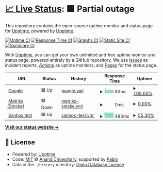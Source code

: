 # [📈 Live Status](https://upptime.github.io/upptime): <!--live status--> **🟧 Partial outage**

This repository contains the open-source uptime monitor and status page for [Upptime](https://upptime.js.org), powered by [Upptime](https://github.com/upptime/upptime).

[![Uptime CI](https://github.com/gdwhitehead/test-monitoring/workflows/Uptime%20CI/badge.svg)](https://github.com/gdwhitehead/test-monitoring/actions?query=workflow%3A%22Uptime+CI%22)
[![Response Time CI](https://github.com/gdwhitehead/test-monitoring/workflows/Response%20Time%20CI/badge.svg)](https://github.com/gdwhitehead/test-monitoring/actions?query=workflow%3A%22Response+Time+CI%22)
[![Graphs CI](https://github.com/gdwhitehead/test-monitoring/workflows/Graphs%20CI/badge.svg)](https://github.com/gdwhitehead/test-monitoring/actions?query=workflow%3A%22Graphs+CI%22)
[![Static Site CI](https://github.com/gdwhitehead/test-monitoring/workflows/Static%20Site%20CI/badge.svg)](https://github.com/gdwhitehead/test-monitoring/actions?query=workflow%3A%22Static+Site+CI%22)
[![Summary CI](https://github.com/gdwhitehead/test-monitoring/workflows/Summary%20CI/badge.svg)](https://github.com/gdwhitehead/test-monitoring/actions?query=workflow%3A%22Summary+CI%22)

With [Upptime](https://upptime.js.org), you can get your own unlimited and free uptime monitor and status page, powered entirely by a GitHub repository. We use [Issues](https://github.com/upptime/upptime/issues) as incident reports, [Actions](https://github.com/gdwhitehead/test-monitoring/actions) as uptime monitors, and [Pages](https://upptime.github.io/upptime) for the status page.

<!--start: status pages-->
<!-- This summary is generated by Upptime (https://github.com/upptime/upptime) -->
<!-- Do not edit this manually, your changes will be overwritten -->
<!-- prettier-ignore -->
| URL | Status | History | Response Time | Uptime |
| --- | ------ | ------- | ------------- | ------ |
| <img alt="" src="https://icons.duckduckgo.com/ip3/www.google.com.ico" height="13"> [Google](https://www.google.com) | 🟩 Up | [google.yml](https://github.com/GDWhitehead/test-monitoring/commits/HEAD/history/google.yml) | <details><summary><img alt="Response time graph" src="./graphs/google/response-time-week.png" height="20"> 80ms</summary><br><a href="https://gdwhitehead.github.io/test-monitoring/history/google"><img alt="Response time 80" src="https://img.shields.io/endpoint?url=https%3A%2F%2Fraw.githubusercontent.com%2FGDWhitehead%2Ftest-monitoring%2FHEAD%2Fapi%2Fgoogle%2Fresponse-time.json"></a><br><a href="https://gdwhitehead.github.io/test-monitoring/history/google"><img alt="24-hour response time 76" src="https://img.shields.io/endpoint?url=https%3A%2F%2Fraw.githubusercontent.com%2FGDWhitehead%2Ftest-monitoring%2FHEAD%2Fapi%2Fgoogle%2Fresponse-time-day.json"></a><br><a href="https://gdwhitehead.github.io/test-monitoring/history/google"><img alt="7-day response time 80" src="https://img.shields.io/endpoint?url=https%3A%2F%2Fraw.githubusercontent.com%2FGDWhitehead%2Ftest-monitoring%2FHEAD%2Fapi%2Fgoogle%2Fresponse-time-week.json"></a><br><a href="https://gdwhitehead.github.io/test-monitoring/history/google"><img alt="30-day response time 80" src="https://img.shields.io/endpoint?url=https%3A%2F%2Fraw.githubusercontent.com%2FGDWhitehead%2Ftest-monitoring%2FHEAD%2Fapi%2Fgoogle%2Fresponse-time-month.json"></a><br><a href="https://gdwhitehead.github.io/test-monitoring/history/google"><img alt="1-year response time 80" src="https://img.shields.io/endpoint?url=https%3A%2F%2Fraw.githubusercontent.com%2FGDWhitehead%2Ftest-monitoring%2FHEAD%2Fapi%2Fgoogle%2Fresponse-time-year.json"></a></details> | <details><summary><a href="https://gdwhitehead.github.io/test-monitoring/history/google">100.00%</a></summary><a href="https://gdwhitehead.github.io/test-monitoring/history/google"><img alt="All-time uptime 100.00%" src="https://img.shields.io/endpoint?url=https%3A%2F%2Fraw.githubusercontent.com%2FGDWhitehead%2Ftest-monitoring%2FHEAD%2Fapi%2Fgoogle%2Fuptime.json"></a><br><a href="https://gdwhitehead.github.io/test-monitoring/history/google"><img alt="24-hour uptime 100.00%" src="https://img.shields.io/endpoint?url=https%3A%2F%2Fraw.githubusercontent.com%2FGDWhitehead%2Ftest-monitoring%2FHEAD%2Fapi%2Fgoogle%2Fuptime-day.json"></a><br><a href="https://gdwhitehead.github.io/test-monitoring/history/google"><img alt="7-day uptime 100.00%" src="https://img.shields.io/endpoint?url=https%3A%2F%2Fraw.githubusercontent.com%2FGDWhitehead%2Ftest-monitoring%2FHEAD%2Fapi%2Fgoogle%2Fuptime-week.json"></a><br><a href="https://gdwhitehead.github.io/test-monitoring/history/google"><img alt="30-day uptime 100.00%" src="https://img.shields.io/endpoint?url=https%3A%2F%2Fraw.githubusercontent.com%2FGDWhitehead%2Ftest-monitoring%2FHEAD%2Fapi%2Fgoogle%2Fuptime-month.json"></a><br><a href="https://gdwhitehead.github.io/test-monitoring/history/google"><img alt="1-year uptime 100.00%" src="https://img.shields.io/endpoint?url=https%3A%2F%2Fraw.githubusercontent.com%2FGDWhitehead%2Ftest-monitoring%2FHEAD%2Fapi%2Fgoogle%2Fuptime-year.json"></a></details>
| <img alt="" src="https://icons.duckduckgo.com/ip3/services-smoke.knet.keoghs.co.uk.ico" height="13"> [Metriks (Smoke)](https://services-smoke.knet.keoghs.co.uk/metrics/metricsapi/v1/team-metrics) | 🟥 Down | [metriks-smoke.yml](https://github.com/GDWhitehead/test-monitoring/commits/HEAD/history/metriks-smoke.yml) | <details><summary><img alt="Response time graph" src="./graphs/metriks-smoke/response-time-week.png" height="20"> 0ms</summary><br><a href="https://gdwhitehead.github.io/test-monitoring/history/metriks-smoke"><img alt="Response time 0" src="https://img.shields.io/endpoint?url=https%3A%2F%2Fraw.githubusercontent.com%2FGDWhitehead%2Ftest-monitoring%2FHEAD%2Fapi%2Fmetriks-smoke%2Fresponse-time.json"></a><br><a href="https://gdwhitehead.github.io/test-monitoring/history/metriks-smoke"><img alt="24-hour response time 0" src="https://img.shields.io/endpoint?url=https%3A%2F%2Fraw.githubusercontent.com%2FGDWhitehead%2Ftest-monitoring%2FHEAD%2Fapi%2Fmetriks-smoke%2Fresponse-time-day.json"></a><br><a href="https://gdwhitehead.github.io/test-monitoring/history/metriks-smoke"><img alt="7-day response time 0" src="https://img.shields.io/endpoint?url=https%3A%2F%2Fraw.githubusercontent.com%2FGDWhitehead%2Ftest-monitoring%2FHEAD%2Fapi%2Fmetriks-smoke%2Fresponse-time-week.json"></a><br><a href="https://gdwhitehead.github.io/test-monitoring/history/metriks-smoke"><img alt="30-day response time 0" src="https://img.shields.io/endpoint?url=https%3A%2F%2Fraw.githubusercontent.com%2FGDWhitehead%2Ftest-monitoring%2FHEAD%2Fapi%2Fmetriks-smoke%2Fresponse-time-month.json"></a><br><a href="https://gdwhitehead.github.io/test-monitoring/history/metriks-smoke"><img alt="1-year response time 0" src="https://img.shields.io/endpoint?url=https%3A%2F%2Fraw.githubusercontent.com%2FGDWhitehead%2Ftest-monitoring%2FHEAD%2Fapi%2Fmetriks-smoke%2Fresponse-time-year.json"></a></details> | <details><summary><a href="https://gdwhitehead.github.io/test-monitoring/history/metriks-smoke">0.00%</a></summary><a href="https://gdwhitehead.github.io/test-monitoring/history/metriks-smoke"><img alt="All-time uptime 0.00%" src="https://img.shields.io/endpoint?url=https%3A%2F%2Fraw.githubusercontent.com%2FGDWhitehead%2Ftest-monitoring%2FHEAD%2Fapi%2Fmetriks-smoke%2Fuptime.json"></a><br><a href="https://gdwhitehead.github.io/test-monitoring/history/metriks-smoke"><img alt="24-hour uptime 0.00%" src="https://img.shields.io/endpoint?url=https%3A%2F%2Fraw.githubusercontent.com%2FGDWhitehead%2Ftest-monitoring%2FHEAD%2Fapi%2Fmetriks-smoke%2Fuptime-day.json"></a><br><a href="https://gdwhitehead.github.io/test-monitoring/history/metriks-smoke"><img alt="7-day uptime 0.00%" src="https://img.shields.io/endpoint?url=https%3A%2F%2Fraw.githubusercontent.com%2FGDWhitehead%2Ftest-monitoring%2FHEAD%2Fapi%2Fmetriks-smoke%2Fuptime-week.json"></a><br><a href="https://gdwhitehead.github.io/test-monitoring/history/metriks-smoke"><img alt="30-day uptime 0.00%" src="https://img.shields.io/endpoint?url=https%3A%2F%2Fraw.githubusercontent.com%2FGDWhitehead%2Ftest-monitoring%2FHEAD%2Fapi%2Fmetriks-smoke%2Fuptime-month.json"></a><br><a href="https://gdwhitehead.github.io/test-monitoring/history/metriks-smoke"><img alt="1-year uptime 0.00%" src="https://img.shields.io/endpoint?url=https%3A%2F%2Fraw.githubusercontent.com%2FGDWhitehead%2Ftest-monitoring%2FHEAD%2Fapi%2Fmetriks-smoke%2Fuptime-year.json"></a></details>
| <img alt="" src="https://icons.duckduckgo.com/ip3/keoghspocopenapiproviderapi.azure-api.net.ico" height="13"> [Sanbox test](https://keoghspocopenapiproviderapi.azure-api.net/v1/v1/animals) | 🟩 Up | [sanbox-test.yml](https://github.com/GDWhitehead/test-monitoring/commits/HEAD/history/sanbox-test.yml) | <details><summary><img alt="Response time graph" src="./graphs/sanbox-test/response-time-week.png" height="20"> 480ms</summary><br><a href="https://gdwhitehead.github.io/test-monitoring/history/sanbox-test"><img alt="Response time 480" src="https://img.shields.io/endpoint?url=https%3A%2F%2Fraw.githubusercontent.com%2FGDWhitehead%2Ftest-monitoring%2FHEAD%2Fapi%2Fsanbox-test%2Fresponse-time.json"></a><br><a href="https://gdwhitehead.github.io/test-monitoring/history/sanbox-test"><img alt="24-hour response time 453" src="https://img.shields.io/endpoint?url=https%3A%2F%2Fraw.githubusercontent.com%2FGDWhitehead%2Ftest-monitoring%2FHEAD%2Fapi%2Fsanbox-test%2Fresponse-time-day.json"></a><br><a href="https://gdwhitehead.github.io/test-monitoring/history/sanbox-test"><img alt="7-day response time 480" src="https://img.shields.io/endpoint?url=https%3A%2F%2Fraw.githubusercontent.com%2FGDWhitehead%2Ftest-monitoring%2FHEAD%2Fapi%2Fsanbox-test%2Fresponse-time-week.json"></a><br><a href="https://gdwhitehead.github.io/test-monitoring/history/sanbox-test"><img alt="30-day response time 480" src="https://img.shields.io/endpoint?url=https%3A%2F%2Fraw.githubusercontent.com%2FGDWhitehead%2Ftest-monitoring%2FHEAD%2Fapi%2Fsanbox-test%2Fresponse-time-month.json"></a><br><a href="https://gdwhitehead.github.io/test-monitoring/history/sanbox-test"><img alt="1-year response time 480" src="https://img.shields.io/endpoint?url=https%3A%2F%2Fraw.githubusercontent.com%2FGDWhitehead%2Ftest-monitoring%2FHEAD%2Fapi%2Fsanbox-test%2Fresponse-time-year.json"></a></details> | <details><summary><a href="https://gdwhitehead.github.io/test-monitoring/history/sanbox-test">55.30%</a></summary><a href="https://gdwhitehead.github.io/test-monitoring/history/sanbox-test"><img alt="All-time uptime 55.30%" src="https://img.shields.io/endpoint?url=https%3A%2F%2Fraw.githubusercontent.com%2FGDWhitehead%2Ftest-monitoring%2FHEAD%2Fapi%2Fsanbox-test%2Fuptime.json"></a><br><a href="https://gdwhitehead.github.io/test-monitoring/history/sanbox-test"><img alt="24-hour uptime 60.84%" src="https://img.shields.io/endpoint?url=https%3A%2F%2Fraw.githubusercontent.com%2FGDWhitehead%2Ftest-monitoring%2FHEAD%2Fapi%2Fsanbox-test%2Fuptime-day.json"></a><br><a href="https://gdwhitehead.github.io/test-monitoring/history/sanbox-test"><img alt="7-day uptime 55.30%" src="https://img.shields.io/endpoint?url=https%3A%2F%2Fraw.githubusercontent.com%2FGDWhitehead%2Ftest-monitoring%2FHEAD%2Fapi%2Fsanbox-test%2Fuptime-week.json"></a><br><a href="https://gdwhitehead.github.io/test-monitoring/history/sanbox-test"><img alt="30-day uptime 55.30%" src="https://img.shields.io/endpoint?url=https%3A%2F%2Fraw.githubusercontent.com%2FGDWhitehead%2Ftest-monitoring%2FHEAD%2Fapi%2Fsanbox-test%2Fuptime-month.json"></a><br><a href="https://gdwhitehead.github.io/test-monitoring/history/sanbox-test"><img alt="1-year uptime 55.30%" src="https://img.shields.io/endpoint?url=https%3A%2F%2Fraw.githubusercontent.com%2FGDWhitehead%2Ftest-monitoring%2FHEAD%2Fapi%2Fsanbox-test%2Fuptime-year.json"></a></details>

<!--end: status pages-->

[**Visit our status website →**](https://upptime.github.io/upptime)

## 📄 License

- Powered by: [Upptime](https://github.com/upptime/upptime)
- Code: [MIT](./LICENSE) © [Anand Chowdhary](https://anandchowdhary.com), supported by [Pabio](https://pabio.com)
- Data in the `./history` directory: [Open Database License](https://opendatacommons.org/licenses/odbl/1-0/)

